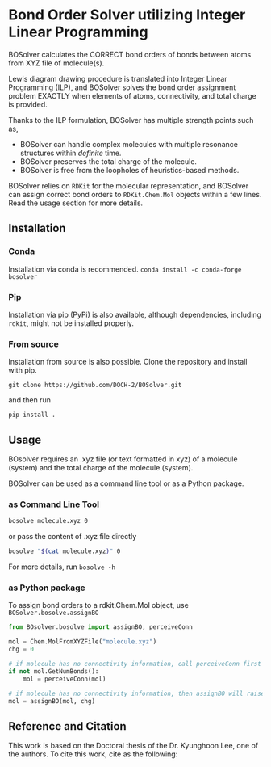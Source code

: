 # Bond Order Solver utilizing Integer Linear Programming

BOSolver calculates the CORRECT bond orders of bonds between atoms from XYZ file
of molecule(s).

Lewis diagram drawing procedure is translated into Integer Linear Programming
(ILP), and BOSolver solves the bond order assignment problem EXACTLY
when elements of atoms, connectivity, and total charge is provided.

Thanks to the ILP formulation, BOSolver has multiple strength points such as,

- BOSolver can handle complex molecules with
multiple resonance structures within *definite* time.
- BOSolver preserves the total charge of the molecule.
- BOSolver is free from the loopholes of heuristics-based methods.

BOSolver relies on `RDKit` for the molecular representation,
and BOSolver can assign correct bond orders to `RDKit.Chem.Mol` objects
within a few lines.
Read the usage section for more details.

## Installation

### Conda

Installation via conda is recommended.
`conda install -c conda-forge bosolver`

### Pip

Installation via pip (PyPi) is also available, although dependencies,
including `rdkit`, might not be installed properly.

### From source

Installation from source is also possible. Clone the repository and
install with pip.

```git clone https://github.com/DOCH-2/BOSolver.git```

and then run

```pip install .```

## Usage

BOsolver requires an .xyz file (or text formatted in xyz) of a molecule (system)
and the total charge of the molecule (system).

BOSolver can be used as a command line tool or as a Python package.

### as Command Line Tool

```bash
bosolve molecule.xyz 0
```

or pass the content of .xyz file directly

```bash
bosolve "$(cat molecule.xyz)" 0
```

For more details, run `bosolve -h`

### as Python package

To assign bond orders to a rdkit.Chem.Mol object, use `BOSolver.bosolve.assignBO`

```python
from BOsolver.bosolve import assignBO, perceiveConn

mol = Chem.MolFromXYZFile("molecule.xyz")
chg = 0

# if molecule has no connectivity information, call perceiveConn first
if not mol.GetNumBonds():
    mol = perceiveConn(mol)

# if molecule has no connectivity information, then assignBO will raise an error
mol = assignBO(mol, chg)
```

## Reference and Citation

This work is based on the Doctoral thesis of the Dr. Kyunghoon Lee, one of the authors.
To cite this work, cite as the following:
